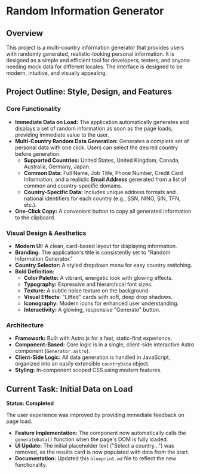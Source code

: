 # Random Information Generator

## Overview

This project is a multi-country information generator that provides users with randomly generated, realistic-looking personal information. It is designed as a simple and efficient tool for developers, testers, and anyone needing mock data for different locales. The interface is designed to be modern, intuitive, and visually appealing.

## Project Outline: Style, Design, and Features

### Core Functionality
*   **Immediate Data on Load:** The application automatically generates and displays a set of random information as soon as the page loads, providing immediate value to the user.
*   **Multi-Country Random Data Generation:** Generates a complete set of personal data with one click. Users can select the desired country before generation.
    *   **Supported Countries:** United States, United Kingdom, Canada, Australia, Germany, Japan.
    *   **Common Data:** Full Name, Job Title, Phone Number, Credit Card Information, and a realistic **Email Address** generated from a list of common and country-specific domains.
    *   **Country-Specific Data:** Includes unique address formats and national identifiers for each country (e.g., SSN, NINO, SIN, TFN, etc.).
*   **One-Click Copy:** A convenient button to copy all generated information to the clipboard.

### Visual Design & Aesthetics
*   **Modern UI:** A clean, card-based layout for displaying information.
*   **Branding:** The application's title is consistently set to "Random Information Generator."
*   **Country Selector:** A styled dropdown menu for easy country switching.
*   **Bold Definition:**
    *   **Color Palette:** A vibrant, energetic look with glowing effects.
    *   **Typography:** Expressive and hierarchical font sizes.
    *   **Texture:** A subtle noise texture on the background.
    *   **Visual Effects:** "Lifted" cards with soft, deep drop shadows.
    *   **Iconography:** Modern icons for enhanced user understanding.
    *   **Interactivity:** A glowing, responsive "Generate" button.

### Architecture
*   **Framework:** Built with Astro.js for a fast, static-first experience.
*   **Component-Based:** Core logic is in a single, client-side interactive Astro component (`Generator.astro`).
*   **Client-Side Logic:** All data generation is handled in JavaScript, organized into an easily extensible `countryData` object.
*   **Styling:** In-component scoped CSS using modern features.

## Current Task: Initial Data on Load

**Status: Completed**

The user experience was improved by providing immediate feedback on page load.

*   **Feature Implementation:** The component now automatically calls the `generateData()` function when the page's DOM is fully loaded.
*   **UI Update:** The initial placeholder text ("Select a country...") was removed, as the results card is now populated with data from the start.
*   **Documentation:** Updated this `blueprint.md` file to reflect the new functionality.
